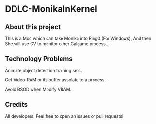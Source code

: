 # DDLC-MonikaInKernel

## About this project

This is a Mod which can take Monika into Ring0 (For Windows), And then She will use CV to monitor other Galgame process...

## Technology Problems

Animate object detection training sets.

Get Video-RAM or its buffer assolate to a process.

Avoid BSOD when Modify VRAM.

## Credits

All developers. Feel free to open an issues or pull requests!

